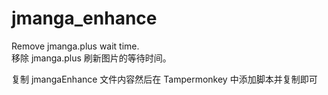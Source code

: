 # jmanga_enhance
Remove jmanga.plus wait time.  
移除 jmanga.plus 刷新图片的等待时间。

复制 jmangaEnhance 文件内容然后在 Tampermonkey 中添加脚本并复制即可  

